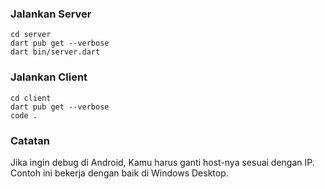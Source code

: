 ### Jalankan Server
```
cd server
dart pub get --verbose
dart bin/server.dart
```

### Jalankan Client
```
cd client
dart pub get --verbose
code .
```

### Catatan
Jika ingin debug di Android,
Kamu harus ganti host-nya sesuai dengan IP.
Contoh ini bekerja dengan baik di Windows Desktop.